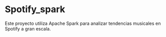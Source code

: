 # Spotify_spark
Este proyecto utiliza Apache Spark para analizar tendencias musicales en Spotify a gran escala. 
